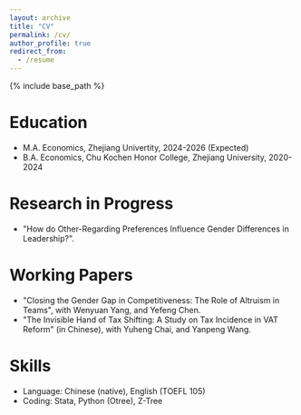 ```yaml
---
layout: archive
title: "CV"
permalink: /cv/
author_profile: true
redirect_from:
  - /resume
---
```


{% include base_path %}

Education
======
* M.A. Economics, Zhejiang Univertity, 2024-2026 (Expected)
* B.A. Economics, Chu Kochen Honor College, Zhejiang University, 2020-2024

Research in Progress
======
* "How do Other-Regarding Preferences Influence Gender Differences in Leadership?".

Working Papers 
======
* "Closing the Gender Gap in Competitiveness: The Role of Altruism in Teams", with Wenyuan Yang, and Yefeng Chen.
* "The Invisible Hand of Tax Shifting: A Study on Tax Incidence in VAT Reform" (in Chinese), with Yuheng Chai, and Yanpeng Wang.

Skills
======
* Language: Chinese (native), English (TOEFL 105)
* Coding: Stata, Python (Otree), Z-Tree
